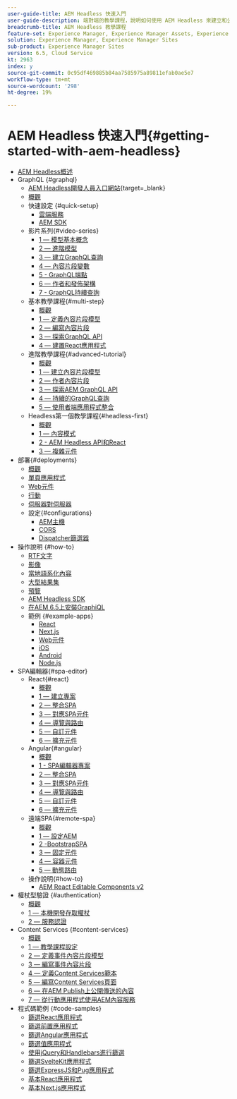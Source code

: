 ```yaml
---
user-guide-title: AEM Headless 快速入門
user-guide-description: 端對端的教學課程，說明如何使用 AEM Headless 來建立和公開內容。
breadcrumb-title: AEM Headless 教學課程
feature-set: Experience Manager, Experience Manager Assets, Experience Manager Sites
solution: Experience Manager, Experience Manager Sites
sub-product: Experience Manager Sites
version: 6.5, Cloud Service
kt: 2963
index: y
source-git-commit: 0c95df469885b84aa7585975a89811efab0ae5e7
workflow-type: tm+mt
source-wordcount: '298'
ht-degree: 19%

---
```



# AEM Headless 快速入門{#getting-started-with-aem-headless}

+ [AEM Headless概述](./overview.md)
+ GraphQL {#graphql}
   + [AEM Headless開發人員入口網站](https://experienceleague.adobe.com/landing/experience-manager/headless/developer.html){target=_blank}
   + [概觀](./graphql/overview.md)
   + 快速設定 {#quick-setup}
      + [雲端服務](./graphql/quick-setup/cloud-service.md)
      + [AEM SDK](./graphql/quick-setup/local-sdk.md)
   + 影片系列{#video-series}
      + [1 — 模型基本概念](./graphql/video-series/modeling-basics.md)
      + [2 — 進階模型](./graphql/video-series/advanced-modeling.md)
      + [3 — 建立GraphQL查詢](./graphql/video-series/creating-graphql-queries.md)
      + [4 — 內容片段變數](./graphql/video-series/content-fragment-variations.md)
      + [5 - GraphQL端點](./graphql/video-series/graphql-endpoints.md)
      + [6 — 作者和發佈架構](./graphql/video-series/author-publish-architecture.md)
      + [7 - GraphQL持續查詢](./graphql/video-series/graphql-persisted-queries.md)
   + 基本教學課程{#multi-step}
      + [概觀](./graphql/multi-step/overview.md)
      + [1 — 定義內容片段模型](./graphql/multi-step/content-fragment-models.md)
      + [2 — 編寫內容片段](./graphql/multi-step/author-content-fragments.md)
      + [3 — 探索GraphQL API](./graphql/multi-step/explore-graphql-api.md)
      + [4 — 建置React應用程式](./graphql/multi-step/graphql-and-react-app.md)
   + 進階教學課程{#advanced-tutorial}
      + [概觀](/help/headless-tutorial/graphql/advanced-graphql/overview.md)
      + [1 — 建立內容片段模型](/help/headless-tutorial/graphql/advanced-graphql/create-content-fragment-models.md)
      + [2 — 作者內容片段](/help/headless-tutorial/graphql/advanced-graphql/author-content-fragments.md)
      + [3 — 探索AEM GraphQL API](/help/headless-tutorial/graphql/advanced-graphql/explore-graphql-api.md)
      + [4 — 持續的GraphQL查詢](/help/headless-tutorial/graphql/advanced-graphql/graphql-persisted-queries.md)
      + [5 — 使用者端應用程式整合](/help/headless-tutorial/graphql/advanced-graphql/client-application-integration.md)
   + Headless第一個教學課程{#headless-first}
      + [概觀](./graphql/headless-first-tutorial/overview.md)
      + [1 — 內容模式](./graphql/headless-first-tutorial/1-content-modeling.md)
      + [2 - AEM Headless API和React](./graphql/headless-first-tutorial/2-aem-headless-apis-and-react.md)
      + [3 — 複雜元件](./graphql/headless-first-tutorial/3-complex-components.md)
+ 部署{#deployments}
   + [概觀](./graphql/deployment/overview.md)
   + [單頁應用程式](./graphql/deployment/spa.md)
   + [Web元件](./graphql/deployment/web-component.md)
   + [行動](./graphql/deployment/mobile.md)
   + [伺服器對伺服器](./graphql/deployment/server-to-server.md)
   + 設定{#configurations}
      + [AEM主機](./graphql/deployment/configurations/aem-hosts.md)
      + [CORS](./graphql/deployment/configurations/cors.md)
      + [Dispatcher篩選器](./graphql/deployment/configurations/dispatcher-filters.md)
+ 操作說明 {#how-to}
   + [RTF文字](./graphql/how-to/rich-text.md)
   + [影像](./graphql/how-to/images.md)
   + [當地語系化內容](./graphql/how-to/localized-content.md)
   + [大型結果集](./graphql/how-to/large-result-sets.md)
   + [預覽](./graphql/how-to/preview.md)
   + [AEM Headless SDK](./graphql/how-to/aem-headless-sdk.md)
   + [在AEM 6.5上安裝GraphiQL](./graphql/how-to/install-graphiql-aem-6-5.md)
   + 範例 {#example-apps}
      + [React](./graphql/example-apps/react-app.md)
      + [Next.js](./graphql/example-apps/next-js.md)
      + [Web元件](./graphql/example-apps/web-component.md)
      + [iOS](./graphql/example-apps/ios-swiftui-app.md)
      + [Android](./graphql/example-apps/android-app.md)
      + [Node.js](./graphql/example-apps/server-to-server-app.md)
+ SPA編輯器{#spa-editor}
   + React{#react}
      + [概觀](./spa-editor/react/overview.md)
      + [1 — 建立專案](./spa-editor/react/create-project.md)
      + [2 — 整合SPA](./spa-editor/react/integrate-spa.md)
      + [3 — 對應SPA元件](./spa-editor/react/map-components.md)
      + [4 — 導覽與路由](./spa-editor/react/navigation-routing.md)
      + [5 — 自訂元件](./spa-editor/react/custom-component.md)
      + [6 — 擴充元件](./spa-editor/react/extend-component.md)
   + Angular{#angular}
      + [概觀](./spa-editor/angular/overview.md)
      + [1 - SPA編輯器專案](./spa-editor/angular/create-project.md)
      + [2 — 整合SPA](./spa-editor/angular/integrate-spa.md)
      + [3 — 對應SPA元件](./spa-editor/angular/map-components.md)
      + [4 — 導覽與路由](./spa-editor/angular/navigation-routing.md)
      + [5 — 自訂元件](./spa-editor/angular/custom-component.md)
      + [6 — 擴充元件](./spa-editor/angular/extend-component.md)
   + 遠端SPA{#remote-spa}
      + [概觀](./spa-editor/remote-spa/overview.md)
      + [1 — 設定AEM](./spa-editor/remote-spa/aem-configure.md)
      + [2 -BootstrapSPA](./spa-editor/remote-spa/spa-bootstrap.md)
      + [3 — 固定元件](./spa-editor/remote-spa/spa-fixed-component.md)
      + [4 — 容器元件](./spa-editor/remote-spa/spa-container-component.md)
      + [5 — 動態路由](./spa-editor/remote-spa/spa-dynamic-routes.md)
   + 操作說明{#how-to}
      + [AEM React Editable Components v2](./spa-editor/how-to/react-core-components-v2.md)
+ 權杖型驗證 {#authentication}
   + [概觀](./authentication/overview.md)
   + [1 — 本機開發存取權杖](./authentication/local-development-access-token.md)
   + [2 — 服務認證](./authentication/service-credentials.md)
+ Content Services {#content-services}
   + [概觀](./content-services/overview.md)
   + [1 — 教學課程設定](./content-services/chapter-1.md)
   + [2 — 定義事件內容片段模型](./content-services/chapter-2.md)
   + [3 — 編寫事件內容片段](./content-services/chapter-3.md)
   + [4 — 定義Content Services範本](./content-services/chapter-4.md)
   + [5 — 編寫Content Services頁面](./content-services/chapter-5.md)
   + [6 — 在AEM Publish上公開傳送的內容](./content-services/chapter-6.md)
   + [7 — 從行動應用程式使用AEM內容服務](./content-services/chapter-7.md)
+ 程式碼範例 {#code-samples}
   + [篩選React應用程式](./graphql/code-samples/filtering-react-app.md)
   + [篩選前置應用程式](./graphql/code-samples/filtering-preact-app.md)
   + [篩選Angular應用程式](./graphql/code-samples/filtering-angular-app.md)
   + [篩選值應用程式](./graphql/code-samples/filtering-vue-app.md)
   + [使用jQuery和Handlebars進行篩選](./graphql/code-samples/filtering-jquery-handlebars.md)
   + [篩選SvelteKit應用程式](./graphql/code-samples/filtering-sveltekit-app.md)
   + [篩選ExpressJS和Pug應用程式](./graphql/code-samples/filtering-express-pug-app.md)
   + [基本React應用程式](./graphql/code-samples/basic-react-app.md)
   + [基本Next.js應用程式](./graphql/code-samples/basic-nextjs-app.md)

